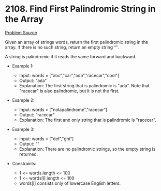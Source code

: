 # 2108. Find First Palindromic String in the Array

[Problem Source](https://leetcode.com/problems/find-first-palindromic-string-in-the-array/description/)

Given an array of strings words, return the first palindromic string in the array. If there is no such string, return an empty string "".

A string is palindromic if it reads the same forward and backward.

* Example 1:

    - Input: words = ["abc","car","ada","racecar","cool"]
    - Output: "ada"
    - Explanation: The first string that is palindromic is "ada".
Note that "racecar" is also palindromic, but it is not the first.

* Example 2:

    - Input: words = ["notapalindrome","racecar"]
    - Output: "racecar"
    - Explanation: The first and only string that is palindromic is "racecar".

* Example 3:

    - Input: words = ["def","ghi"]
    - Output: ""
    - Explanation: There are no palindromic strings, so the empty string is returned.

* Constraints:

    - 1 <= words.length <= 100
    - 1 <= words[i].length <= 100
    - words[i] consists only of lowercase English letters.